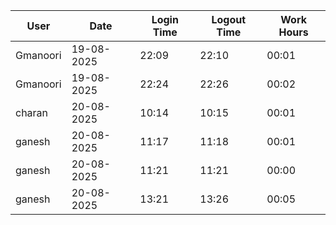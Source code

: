 | User | Date | Login Time | Logout Time | Work Hours |
|------|------|------------|-------------|------------|
| Gmanoori | 19-08-2025 | 22:09 | 22:10 | 00:01 |
| Gmanoori | 19-08-2025 | 22:24 | 22:26 | 00:02 |
| charan | 20-08-2025 | 10:14 | 10:15 | 00:01 |
| ganesh | 20-08-2025 | 11:17 | 11:18 | 00:01 |
| ganesh | 20-08-2025 | 11:21 | 11:21 | 00:00 |
| ganesh | 20-08-2025 | 13:21 | 13:26 | 00:05 |
